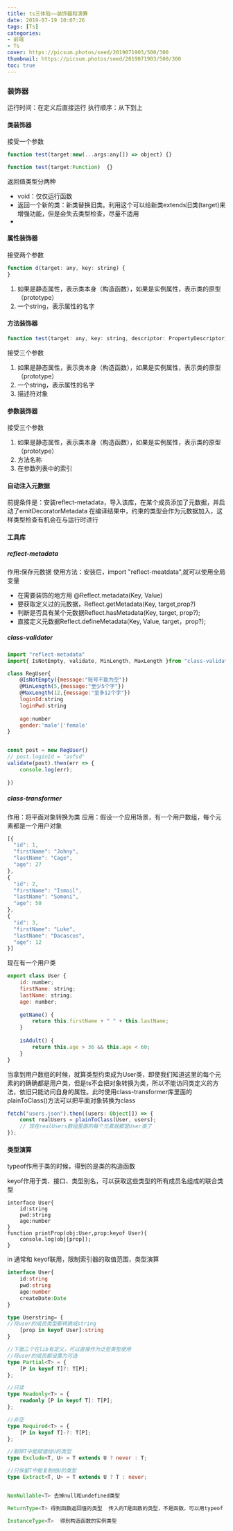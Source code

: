 ```yaml
---
title: ts三体验——装饰器和演算
date: 2019-07-19 10:07:26
tags: [Ts]
categories: 
- 前端
- Ts
cover: https://picsum.photos/seed/2019071903/500/300
thumbnail: https://picsum.photos/seed/2019071903/500/300
toc: true
---
```




### 装饰器
运行时间：在定义后直接运行
执行顺序：从下到上
####  类装饰器

接受一个参数
```js
function test(target:new(...args:any[]) => object) {}

function test(target:Function)  {}
```
返回值类型分两种
- void：仅仅运行函数
- 返回一个新的类：新类替换旧类。利用这个可以给新类extends旧类(target)来增强功能，但是会失去类型检查，尽量不适用
- 

#### 属性装饰器
接受两个参数
```js
function d(target: any, key: string) {
}
```

1. 如果是静态属性，表示类本身（构造函数），如果是实例属性，表示类的原型（prototype）
2. 一个string，表示属性的名字



#### 方法装饰器

```js
function test(target: any, key: string, descriptor: PropertyDescriptor) {}
```
接受三个参数
1. 如果是静态属性，表示类本身（构造函数），如果是实例属性，表示类的原型（prototype）
2. 一个string，表示属性的名字
3. 描述符对象

#### 参数装饰器

接受三个参数
1. 如果是静态属性，表示类本身（构造函数），如果是实例属性，表示类的原型（prototype）
2. 方法名称
3. 在参数列表中的索引


#### 自动注入元数据
前提条件是：安装reflect-metadata，导入该库，在某个成员添加了元数据，并启动了emitDecoratorMetadata
在编译结果中，约束的类型会作为元数据加入，这样类型检查有机会在与运行时进行


#### 工具库

##### reflect-metadata
作用:保存元数据
使用方法：安装后，import "reflect-meatdata",就可以使用全局变量
+ 在需要装饰的地方用 @Reflect.metadata(Key, Value)
+ 要获取定义过的元数据，Reflect.getMetadata(Key, target,prop?)
+ 判断是否具有某个元数据Reflect.hasMetadata(Key, target, prop?);
+ 直接定义元数据Reflect.defineMetadata(Key, Value, target，prop?);
##### class-validator
```js
import "reflect-metadata"
import{ IsNotEmpty, validate, MinLength, MaxLength }from "class-validator"

class RegUser{
    @IsNotEmpty({message:"账号不能为空"})
    @MinLength(5,{message:"至少5个字"})
    @MaxLength(12,{message:"至多12个字"})
    loginId:string
    loginPwd:string
    
    age:number
    gender:'male'|'female'
}


const post = new RegUser()
// post.loginId = "asfsd"
validate(post).then(err => {
    console.log(err);
    
})
```
##### class-transformer
作用：将平面对象转换为类
应用：假设一个应用场景，有一个用户数组，每个元素都是一个用户对象
```js
[{
  "id": 1,
  "firstName": "Johny",
  "lastName": "Cage",
  "age": 27
},
{
  "id": 2,
  "firstName": "Ismoil",
  "lastName": "Somoni",
  "age": 50
},
{
  "id": 3,
  "firstName": "Luke",
  "lastName": "Dacascos",
  "age": 12
}]
```
现在有一个用户类
```js
export class User {
    id: number;
    firstName: string;
    lastName: string;
    age: number;
 
    getName() {
        return this.firstName + " " + this.lastName;
    }
 
    isAdult() {
        return this.age > 36 && this.age < 60;
    }
}
```
当拿到用户数组的时候，就算类型约束成为User类，即使我们知道这里的每个元素的的确确都是用户类，但是ts不会把对象转换为类，所以不能访问类定义的方法，依旧只能访问自身的属性。此时使用class-transformer库里面的 plainToClass()方法可以把平面对象转换为class
```js
fetch("users.json").then((users: Object[]) => {
    const realUsers = plainToClass(User, users);
    // 现在realUsers数组里面的每个元素就都是User类了
});
```


#### 类型演算
typeof作用于类的时候，得到的是类的构造函数

keyof作用于类、接口、类型别名，可以获取这些类型的所有成员名组成的联合类型
```
interface User{
    id:string
    pwd:string
    age:number
}
function printProp(obj:User,prop:keyof User){
    console.log(obj[prop]);
}
```


in 通常和 keyof联用，限制索引器的取值范围，类型演算

```ts
interface User{
    id:string
    pwd:string
    age:number
    createDate:Date
}

type Userstring= {
//将user的成员类型都转换成string
    [prop in keyof User]:string
}

//下面三个在lib有定义，可以直接作为泛型类型使用
//将user的成员都设置为可选
type Partial<T> = {
    [P in keyof T]?: T[P];
};

//只读
type Readonly<T> = {
    readonly [P in keyof T]: T[P];
};

//非空
type Required<T> = {
    [P in keyof T]-?: T[P];
};

//剔除T中能赋值给U的类型
type Exclude<T, U> = T extends U ? never : T;

//只保留T中能复制给U的类型
type Extract<T, U> = T extends U ? T : never;


NonNullable<T> 去掉null和undefined类型

ReturnType<T> 得到函数返回值的类型  传入的T是函数的类型，不是函数，可以用typeof

InstanceType<T>  得到构造函数的实例类型

```








